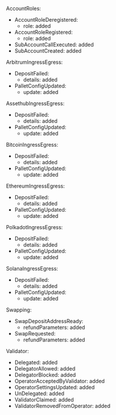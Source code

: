 AccountRoles:
  - AccountRoleDeregistered:
    - role: added
  - AccountRoleRegistered:
    - role: added
  - SubAccountCallExecuted: added
  - SubAccountCreated: added

ArbitrumIngressEgress:
  - DepositFailed:
    - details: added
  - PalletConfigUpdated:
    - update: added

AssethubIngressEgress:
  - DepositFailed:
    - details: added
  - PalletConfigUpdated:
    - update: added

BitcoinIngressEgress:
  - DepositFailed:
    - details: added
  - PalletConfigUpdated:
    - update: added

EthereumIngressEgress:
  - DepositFailed:
    - details: added
  - PalletConfigUpdated:
    - update: added

PolkadotIngressEgress:
  - DepositFailed:
    - details: added
  - PalletConfigUpdated:
    - update: added

SolanaIngressEgress:
  - DepositFailed:
    - details: added
  - PalletConfigUpdated:
    - update: added

Swapping:
  - SwapDepositAddressReady:
    - refundParameters: added
  - SwapRequested:
    - refundParameters: added

Validator:
  - Delegated: added
  - DelegatorAllowed: added
  - DelegatorBlocked: added
  - OperatorAcceptedByValidator: added
  - OperatorSettingsUpdated: added
  - UnDelegated: added
  - ValidatorClaimed: added
  - ValidatorRemovedFromOperator: added
